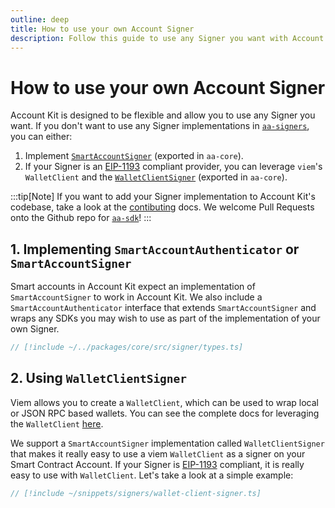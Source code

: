 ```yaml
---
outline: deep
title: How to use your own Account Signer
description: Follow this guide to use any Signer you want with Account Kit, a vertically integrated stack for building apps that support ERC-4337 and ERC-6900.
---
```


# How to use your own Account Signer

Account Kit is designed to be flexible and allow you to use any Signer you want. If you don't want to use any Signer implementations in [`aa-signers`](/packages/aa-signers/index), you can either:

1. Implement [`SmartAccountSigner`](https://github.com/alchemyplatform/aa-sdk/blob/main/packages/core/src/signer/types.ts#L34) (exported in `aa-core`).
2. If your Signer is an [EIP-1193](https://eips.ethereum.org/EIPS/eip-1193) compliant provider, you can leverage `viem`'s `WalletClient` and the [`WalletClientSigner`](/packages/aa-core/signers/wallet-client) (exported in `aa-core`).

:::tip[Note]
If you want to add your Signer implementation to Account Kit's codebase, take a look at the [contibuting](/signers/contributing) docs. We welcome Pull Requests onto the Github repo for [`aa-sdk`](https://github.com/alchemyplatform/aa-sdk)!
:::

## 1. Implementing `SmartAccountAuthenticator` or `SmartAccountSigner`

Smart accounts in Account Kit expect an implementation of `SmartAccountSigner` to work in Account Kit. We also include a `SmartAccountAuthenticator` interface that extends `SmartAccountSigner` and wraps any SDKs you may wish to use as part of the implementation of your own Signer.

```ts [types.ts]
// [!include ~/../packages/core/src/signer/types.ts]
```

## 2. Using `WalletClientSigner`

Viem allows you to create a `WalletClient`, which can be used to wrap local or JSON RPC based wallets. You can see the complete docs for leveraging the `WalletClient` [here](https://viem.sh/docs/clients/wallet.html).

We support a `SmartAccountSigner` implementation called `WalletClientSigner` that makes it really easy to use a viem `WalletClient` as a signer on your Smart Contract Account. If your Signer is [EIP-1193](https://eips.ethereum.org/EIPS/eip-1193) compliant, it is really easy to use with `WalletClient`. Let's take a look at a simple example:

```ts [wallet-client-signer.ts]
// [!include ~/snippets/signers/wallet-client-signer.ts]
```
